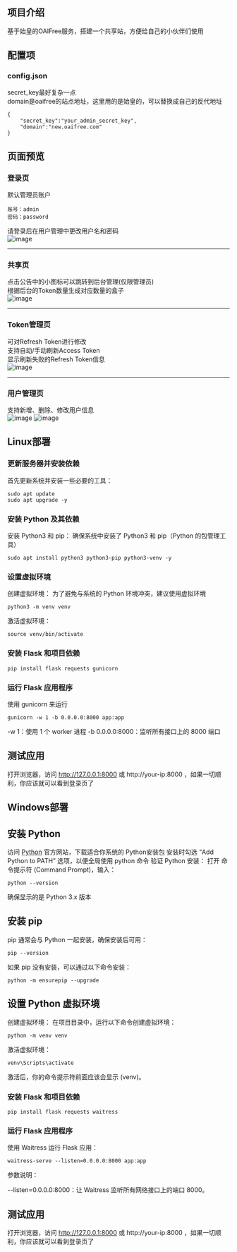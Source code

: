 ## 项目介绍  
基于始皇的OAIFree服务，搭建一个共享站，方便给自己的小伙伴们使用  

## 配置项  
### config.json
secret_key最好复杂一点  
domain是oaifree的站点地址，这里用的是始皇的，可以替换成自己的反代地址  
```
{
    "secret_key":"your_admin_secret_key",
    "domain":"new.oaifree.com" 
}
```
## 页面预览  

### 登录页  
默认管理员账户
```
账号：admin
密码：password
```
请登录后在用户管理中更改用户名和密码  
![image](https://github.com/user-attachments/assets/d6503e6c-6267-48c2-a3fb-8d28de77d0be)

---
### 共享页  
点击公告中的小图标可以跳转到后台管理(仅限管理员)  
根据后台的Token数量生成对应数量的盒子  
![image](https://github.com/user-attachments/assets/9fa82f95-496e-4ae5-8015-c304da6bfa35)

---
### Token管理页  
可对Refresh Token进行修改  
支持自动/手动刷新Access Token  
显示刷新失败的Refresh Token信息  
![image](https://github.com/user-attachments/assets/198a30e2-b8f9-4ac7-960f-3ad84a5a8a2d)

---
### 用户管理页 
支持新增、删除、修改用户信息  
![image](https://github.com/user-attachments/assets/a2a31fd6-2984-47c1-9616-227db7a16255)
![image](https://github.com/user-attachments/assets/62cb9e30-6b05-4fb5-b507-a822e1f2a027)

## Linux部署 

###  更新服务器并安装依赖
首先更新系统并安装一些必要的工具：

```
sudo apt update
sudo apt upgrade -y
```
### 安装 Python 及其依赖
安装 Python3 和 pip： 确保系统中安装了 Python3 和 pip（Python 的包管理工具）

```
sudo apt install python3 python3-pip python3-venv -y
```
### 设置虚拟环境
创建虚拟环境： 为了避免与系统的 Python 环境冲突，建议使用虚拟环境

```
python3 -m venv venv
```
激活虚拟环境：

```
source venv/bin/activate
```
### 安装 Flask 和项目依赖
```
pip install flask requests gunicorn
```

### 运行 Flask 应用程序
使用 gunicorn 来运行
```
gunicorn -w 1 -b 0.0.0.0:8000 app:app
```
-w 1：使用 1 个 worker 进程
-b 0.0.0.0:8000：监听所有接口上的 8000 端口

## 测试应用
打开浏览器，访问 http://127.0.0.1:8000 或  http://your-ip:8000 ，如果一切顺利，你应该就可以看到登录页了

## Windows部署  

## 安装 Python
访问 [Python](https://www.python.org/downloads/) 官方网站，下载适合你系统的 Python安装包
安装时勾选 “Add Python to PATH” 选项，以便全局使用 python 命令
验证 Python 安装： 打开 命令提示符 (Command Prompt)，输入：

```
python --version
```
确保显示的是 Python 3.x 版本

## 安装 pip
pip 通常会与 Python 一起安装，确保安装后可用：

```
pip --version
```
如果 pip 没有安装，可以通过以下命令安装：

```
python -m ensurepip --upgrade
```

## 设置 Python 虚拟环境
创建虚拟环境： 在项目目录中，运行以下命令创建虚拟环境：

```
python -m venv venv
```
激活虚拟环境： 
```
venv\Scripts\activate
```
激活后，你的命令提示符前面应该会显示 (venv)。

### 安装 Flask 和项目依赖
```
pip install flask requests waitress
```
### 运行 Flask 应用程序
使用 Waitress 运行 Flask 应用：

```
waitress-serve --listen=0.0.0.0:8000 app:app
```
参数说明：

--listen=0.0.0.0:8000：让 Waitress 监听所有网络接口上的端口 8000。

## 测试应用
打开浏览器，访问 http://127.0.0.1:8000 或  http://your-ip:8000 ，如果一切顺利，你应该就可以看到登录页了
